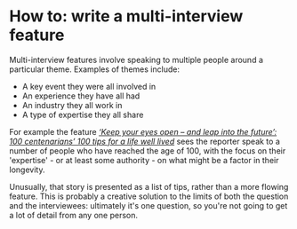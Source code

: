 # How to: write a multi-interview feature

Multi-interview features involve speaking to multiple people around a particular theme. Examples of themes include:

* A key event they were all involved in
* An experience they have all had
* An industry they all work in
* A type of expertise they all share

For example the feature *[‘Keep your eyes open – and leap into the future’: 100 centenarians’ 100 tips for a life well lived](https://www.theguardian.com/science/2023/feb/18/100-centenarians-100-tips-for-a-life-well-lived)* sees the reporter speak to a number of people who have reached the age of 100, with the focus on their 'expertise' - or at least some authority - on what might be a factor in their longevity.

Unusually, that story is presented as a list of tips, rather than a more flowing feature. This is probably a creative solution to the limits of both the question and the interviewees: ultimately it's one question, so you're not going to get a lot of detail from any one person. 
